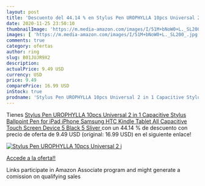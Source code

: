 ```yaml
---
layout: post
title: 'Descuento del 44.14 % en Stylus Pen UROPHYLLA 10pcs Universal 2 i'
date: 2020-11-25 23:50:10
thumbnailImage: 'https://m.media-amazon.com/images/I/51M+bNoW0+L._SL200_.jpg'
images: [ 'https://m.media-amazon.com/images/I/51M+bNoW0+L._SL200_.jpg' ]
comments: true
category: ofertas
author: ring
slug: B01JUJR9X2
description:
actualPrice: 9.49 USD
currency: USD
price: 9.49
comparePrice: 16.99 USD
inStock: true
prodname: 'Stylus Pen UROPHYLLA 10pcs Universal 2 in 1 Capacitive Stylus Ballpoint Pen for iPad iPhone Samsung HTC Kindle Tablet All Capacitive Touch Screen Device 5 Black 5 Sliver '
---
```


Tienes [Stylus Pen UROPHYLLA 10pcs Universal 2 in 1 Capacitive Stylus Ballpoint Pen for iPad iPhone Samsung HTC Kindle Tablet All Capacitive Touch Screen Device 5 Black 5 Sliver ](https://www.amazon.com/dp/B01JUJR9X2/?tag=tolees-20) con un 44.14 % de descuento con precio de oferta de 9.49 USD (original: 16.99 USD) en el siguiente enlace!

[![Stylus Pen UROPHYLLA 10pcs Universal 2 i](https://m.media-amazon.com/images/I/51M+bNoW0+L._SL200_.jpg)](https://www.amazon.com/dp/B01JUJR9X2/?tag=tolees-20)

[Accede a la oferta!!](https://www.amazon.com/dp/B01JUJR9X2/?tag=tolees-20)

Links participate in Amazon Associate program and might generate a comission on qualifying sales


